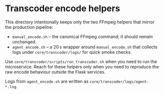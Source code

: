 # Transcoder encode helpers

This directory intentionally keeps only the two FFmpeg helpers that mirror the production pipeline:

- `manual_encode.sh` – the canonical FFmpeg command; it should remain unchanged.
- `agent_encode.sh` – a 20 s wrapper around `manual_encode.sh` that collects logs under `core/transcoder/logs/` for quick smoke checks.

Use `core/transcoder/scripts/run_transcoder.sh` when you need to run the microservice. Reach for these helpers only when you need to reproduce the raw encode behaviour outside the Flask services.

Logs from `agent_encode.sh` are written as `core/transcoder/logs/agent-*.log`.
